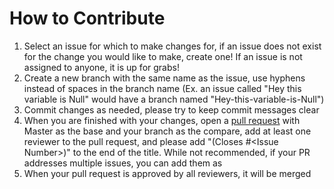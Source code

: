 # How to Contribute
1. Select an issue for which to make changes for, if an issue does not exist for the change you would like to make, create one! If an issue is not assigned to anyone, it is up for grabs!
2. Create a new branch with the same name as the issue, use hyphens instead of spaces in the branch name (Ex. an issue called "Hey this variable is Null" would have a branch named "Hey-this-variable-is-Null")
3. Commit changes as needed, please try to keep commit messages clear
4. When you are finished with your changes, open a [pull request](https://github.com/BryceDMonaco/DMTool/compare) with Master as the base and your branch as the compare, add at least one reviewer to the pull request, and please add "(Closes #\<Issue Number>)" to the end of the title. While not recommended, if your PR addresses multiple issues, you can add them as 
5. When your pull request is approved by all reviewers, it will be merged